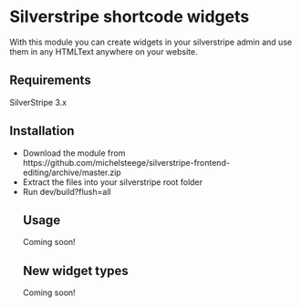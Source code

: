 Silverstripe shortcode widgets
==============================

With this module you can create widgets in your silverstripe admin and use them in any HTMLText anywhere on your website.

<h2>Requirements</h2>
SilverStripe 3.x

<h2>Installation</h2>
<ul>
<li>Download the module from https://github.com/michelsteege/silverstripe-frontend-editing/archive/master.zip</li>
<li>Extract the files into your silverstripe root folder</li>
<li>Run dev/build?flush=all</li>

<h2>Usage</h2>
Coming soon!

<h2>New widget types</h2>
Coming soon!
